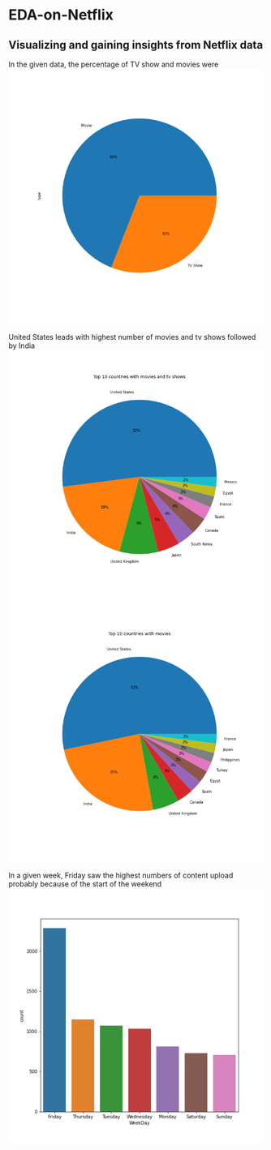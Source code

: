 # EDA-on-Netflix
## Visualizing and gaining insights from Netflix data

In the given data, the percentage of TV show and movies were 
![](charts/type.png?raw=true "Title")

United States leads with highest number of movies and tv shows followed by India
![](charts/10countries.png?raw=true "Title")
![](charts/10countriesm.png?raw=true "Title")

In a given week, Friday saw the highest numbers of content upload probably because of the start of the weekend
![](charts/addedbyweekday.png?raw=true "Title")
